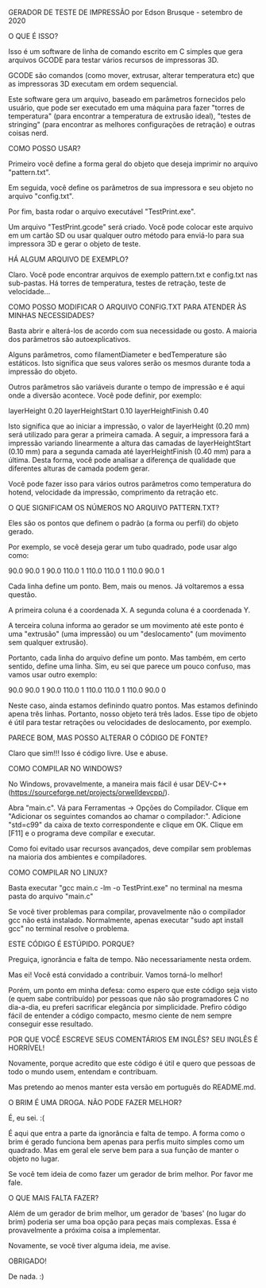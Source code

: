 GERADOR DE TESTE DE IMPRESSÃO
por Edson Brusque - setembro de 2020


O QUE É ISSO?

Isso é um software de linha de comando escrito em C simples que gera arquivos GCODE para testar vários recursos de impressoras 3D.

GCODE são comandos (como mover, extrusar, alterar temperatura etc) que as impressoras 3D executam em ordem sequencial.

Este software gera um arquivo, baseado em parâmetros fornecidos pelo usuário, que pode ser executado em uma máquina para fazer "torres de temperatura" (para encontrar a temperatura de extrusão ideal), "testes de stringing" (para encontrar as melhores configurações de retração) e outras coisas nerd.


COMO POSSO USAR?

Primeiro você define a forma geral do objeto que deseja imprimir no arquivo "pattern.txt".

Em seguida, você define os parâmetros de sua impressora e seu objeto no arquivo "config.txt".

Por fim, basta rodar o arquivo executável "TestPrint.exe".

Um arquivo "TestPrint.gcode" será criado. Você pode colocar este arquivo em um cartão SD ou usar qualquer outro método para enviá-lo para sua impressora 3D e gerar o objeto de teste.


HÁ ALGUM ARQUIVO DE EXEMPLO?

Claro. Você pode encontrar arquivos de exemplo pattern.txt e config.txt nas sub-pastas. Há torres de temperatura, testes de retração, teste de velocidade...


COMO POSSO MODIFICAR O ARQUIVO CONFIG.TXT PARA ATENDER ÀS MINHAS NECESSIDADES?

Basta abrir e alterá-los de acordo com sua necessidade ou gosto. A maioria dos parâmetros são autoexplicativos.

Alguns parâmetros, como filamentDiameter e bedTemperature são estáticos. Isto significa que seus valores serão os mesmos durante toda a impressão do objeto.

Outros parâmetros são variáveis durante o tempo de impressão e é aqui onde a diversão acontece. Você pode definir, por exemplo:

layerHeight 0.20
layerHeightStart 0.10
layerHeightFinish 0.40

Isto significa que ao iniciar a impressão, o valor de layerHeight (0.20 mm) será utilizado para gerar a primeira camada. A seguir, a impressora fará a impressão variando linearmente a altura das camadas de layerHeightStart (0.10 mm) para a segunda camada até layerHeightFinish (0.40 mm) para a última. Desta forma, você pode analisar a diferença de qualidade que diferentes alturas de camada podem gerar.

Você pode fazer isso para vários outros parâmetros como temperatura do hotend, velocidade da impressão, comprimento da retração etc.


O QUE SIGNIFICAM OS NÚMEROS NO ARQUIVO PATTERN.TXT?

Eles são os pontos que definem o padrão (a forma ou perfil) do objeto gerado.

Por exemplo, se você deseja gerar um tubo quadrado, pode usar algo como:

 90.0  90.0 1
 90.0 110.0 1
110.0 110.0 1
110.0  90.0 1

Cada linha define um ponto. Bem, mais ou menos. Já voltaremos a essa questão.

A primeira coluna é a coordenada X. A segunda coluna é a coordenada Y.

A terceira coluna informa ao gerador se um movimento até este ponto é uma "extrusão" (uma impressão) ou um "deslocamento" (um movimento sem qualquer extrusão).

Portanto, cada linha do arquivo define um ponto. Mas também, em certo sentido, define uma linha. Sim, eu sei que parece um pouco confuso, mas vamos usar outro exemplo:

 90.0  90.0 1
 90.0 110.0 1
110.0 110.0 1
110.0  90.0 0

Neste caso, ainda estamos definindo quatro pontos. Mas estamos definindo apena três linhas. Portanto, nosso objeto terá três lados. Esse tipo de objeto é útil para testar retrações ou velocidades de deslocamento, por exemplo.


PARECE BOM, MAS POSSO ALTERAR O CÓDIGO DE FONTE?

Claro que sim!!! Isso é código livre. Use e abuse.


COMO COMPILAR NO WINDOWS?

No Windows, provavelmente, a maneira mais fácil é usar DEV-C++ (https://sourceforge.net/projects/orwelldevcpp/).

Abra "main.c".
Vá para Ferramentas -> Opções do Compilador.
Clique em "Adicionar os seguintes comandos ao chamar o compilador:".
Adicione "std=c99" da caixa de texto correspondente e clique em OK.
Clique em [F11] e o programa deve compilar e executar.

Como foi evitado usar recursos avançados, deve compilar sem problemas na maioria dos ambientes e compiladores.


COMO COMPILAR NO LINUX?

Basta executar "gcc main.c -lm -o TestPrint.exe" no terminal na mesma pasta do arquivo "main.c"

Se você tiver problemas para compilar, provavelmente não o compilador gcc não está instalado. Normalmente, apenas executar "sudo apt install gcc" no terminal resolve o problema.


ESTE CÓDIGO É ESTÚPIDO. PORQUE?

Preguiça, ignorância e falta de tempo. Não necessariamente nesta ordem.

Mas ei! Você está convidado a contribuir. Vamos torná-lo melhor!

Porém, um ponto em minha defesa: como espero que este código seja visto (e quem sabe contribuído) por pessoas que não são programadores C no dia-a-dia, eu preferi sacrificar elegância por simplicidade. Prefiro código fácil de entender a código compacto, mesmo ciente de nem sempre conseguir esse resultado.


POR QUE VOCÊ ESCREVE SEUS COMENTÁRIOS EM INGLÊS? SEU INGLÊS É HORRÍVEL!

Novamente, porque acredito que este código é útil e quero que pessoas de todo o mundo usem, entendam e contribuam.

Mas pretendo ao menos manter esta versão em português do README.md.


O BRIM É UMA DROGA. NÃO PODE FAZER MELHOR?

É, eu sei. :(

É aqui que entra a parte da ignorância e falta de tempo. A forma como o brim é gerado funciona bem apenas para perfis muito simples como um quadrado. Mas em geral ele serve bem para a sua função de manter o objeto no lugar.

Se você tem ideia de como fazer um gerador de brim melhor. Por favor me fale.


O QUE MAIS FALTA FAZER?

Além de um gerador de brim melhor, um gerador de 'bases' (no lugar do brim) poderia ser uma boa opção para peças mais complexas. Essa é provavelmente a próxima coisa a implementar.

Novamente, se você tiver alguma ideia, me avise.


OBRIGADO!

De nada. :)
